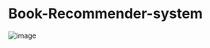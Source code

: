 # Book-Recommender-system
![image](https://github.com/user-attachments/assets/2c165904-9697-4e97-b823-ad348f91466b)
